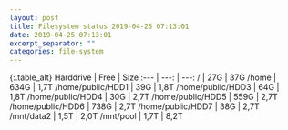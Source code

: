 ```yaml
---
layout: post
title: Filesystem status 2019-04-25 07:13:01
date: 2019-04-25 07:13:01
excerpt_separator: ""
categories: file-system
---
```

{:.table_alt}
Harddrive | Free | Size
:--- | ---: | ---:
/ | 27G | 37G
/home | 634G | 1,7T
/home/public/HDD1 | 39G | 1,8T
/home/public/HDD3 | 64G | 1,8T
/home/public/HDD4 | 30G | 2,7T
/home/public/HDD5 | 559G | 2,7T
/home/public/HDD6 | 738G | 2,7T
/home/public/HDD7 | 38G | 2,7T
/mnt/data2 | 1,5T | 2,0T
/mnt/pool | 1,7T | 8,2T
